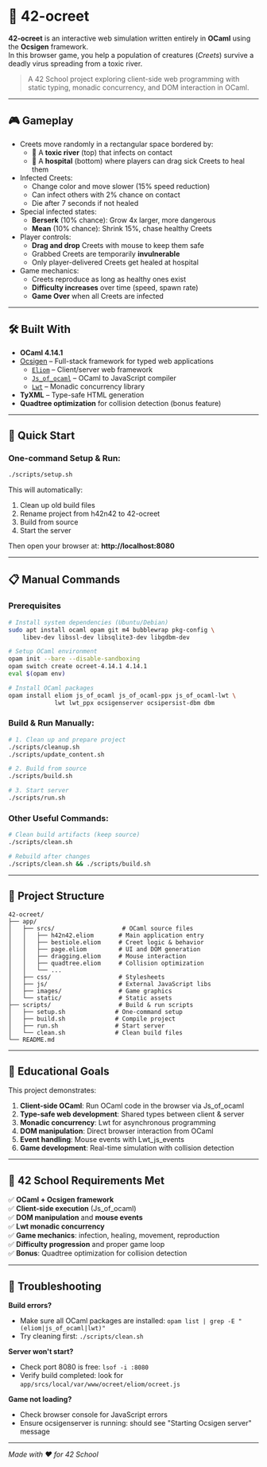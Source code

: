 # 🧬 42-ocreet

**42-ocreet** is an interactive web simulation written entirely in **OCaml** using the **Ocsigen** framework.  
In this browser game, you help a population of creatures (_Creets_) survive a deadly virus spreading from a toxic river.

> A 42 School project exploring client-side web programming with static typing, monadic concurrency, and DOM interaction in OCaml.

---

## 🎮 Gameplay

- Creets move randomly in a rectangular space bordered by:
  - 🧪 A **toxic river** (top) that infects on contact
  - 🏥 A **hospital** (bottom) where players can drag sick Creets to heal them
- Infected Creets:
  - Change color and move slower (15% speed reduction)
  - Can infect others with 2% chance on contact
  - Die after 7 seconds if not healed
- Special infected states:
  - **Berserk** (10% chance): Grow 4x larger, more dangerous
  - **Mean** (10% chance): Shrink 15%, chase healthy Creets
- Player controls:
  - **Drag and drop** Creets with mouse to keep them safe
  - Grabbed Creets are temporarily **invulnerable**
  - Only player-delivered Creets get healed at hospital
- Game mechanics:
  - Creets reproduce as long as healthy ones exist
  - **Difficulty increases** over time (speed, spawn rate)
  - **Game Over** when all Creets are infected

---

## 🛠️ Built With

- **OCaml 4.14.1**
- [Ocsigen](https://ocsigen.org) – Full-stack framework for typed web applications
  - [`Eliom`](https://ocsigen.org/eliom/) – Client/server web framework
  - [`Js_of_ocaml`](https://ocsigen.org/js_of_ocaml/) – OCaml to JavaScript compiler
  - [`Lwt`](https://ocsigen.org/lwt/) – Monadic concurrency library
- **TyXML** – Type-safe HTML generation
- **Quadtree optimization** for collision detection (bonus feature)

---

## 🚀 Quick Start

### One-command Setup & Run:

```bash
./scripts/setup.sh
```

This will automatically:

1. Clean up old build files
2. Rename project from h42n42 to 42-ocreet
3. Build from source
4. Start the server

Then open your browser at: **http://localhost:8080**

---

## 📋 Manual Commands

### Prerequisites

```bash
# Install system dependencies (Ubuntu/Debian)
sudo apt install ocaml opam git m4 bubblewrap pkg-config \
    libev-dev libssl-dev libsqlite3-dev libgdbm-dev

# Setup OCaml environment
opam init --bare --disable-sandboxing
opam switch create ocreet-4.14.1 4.14.1
eval $(opam env)

# Install OCaml packages
opam install eliom js_of_ocaml js_of_ocaml-ppx js_of_ocaml-lwt \
             lwt lwt_ppx ocsigenserver ocsipersist-dbm dbm
```

### Build & Run Manually:

```bash
# 1. Clean up and prepare project
./scripts/cleanup.sh
./scripts/update_content.sh

# 2. Build from source
./scripts/build.sh

# 3. Start server
./scripts/run.sh
```

### Other Useful Commands:

```bash
# Clean build artifacts (keep source)
./scripts/clean.sh

# Rebuild after changes
./scripts/clean.sh && ./scripts/build.sh
```

---

## 📁 Project Structure

```
42-ocreet/
├── app/
│   ├── srcs/                   # OCaml source files
│   │   ├── h42n42.eliom       # Main application entry
│   │   ├── bestiole.eliom     # Creet logic & behavior
│   │   ├── page.eliom         # UI and DOM generation
│   │   ├── dragging.eliom     # Mouse interaction
│   │   ├── quadtree.eliom     # Collision optimization
│   │   └── ...
│   ├── css/                   # Stylesheets
│   ├── js/                    # External JavaScript libs
│   ├── images/                # Game graphics
│   └── static/                # Static assets
├── scripts/                   # Build & run scripts
│   ├── setup.sh              # One-command setup
│   ├── build.sh              # Compile project
│   ├── run.sh                # Start server
│   └── clean.sh              # Clean build files
└── README.md
```

---

## 🧪 Educational Goals

This project demonstrates:

1. **Client-side OCaml**: Run OCaml code in the browser via Js_of_ocaml
2. **Type-safe web development**: Shared types between client & server
3. **Monadic concurrency**: Lwt for asynchronous programming
4. **DOM manipulation**: Direct browser interaction from OCaml
5. **Event handling**: Mouse events with Lwt_js_events
6. **Game development**: Real-time simulation with collision detection

---

## 🎯 42 School Requirements Met

✅ **OCaml + Ocsigen framework**  
✅ **Client-side execution** (Js_of_ocaml)  
✅ **DOM manipulation** and **mouse events**  
✅ **Lwt monadic concurrency**  
✅ **Game mechanics**: infection, healing, movement, reproduction  
✅ **Difficulty progression** and proper game loop  
✅ **Bonus**: Quadtree optimization for collision detection

---

## 🐛 Troubleshooting

**Build errors?**

- Make sure all OCaml packages are installed: `opam list | grep -E "(eliom|js_of_ocaml|lwt)"`
- Try cleaning first: `./scripts/clean.sh`

**Server won't start?**

- Check port 8080 is free: `lsof -i :8080`
- Verify build completed: look for `app/srcs/local/var/www/ocreet/eliom/ocreet.js`

**Game not loading?**

- Check browser console for JavaScript errors
- Ensure ocsigenserver is running: should see "Starting Ocsigen server" message

---

_Made with ❤️ for 42 School_
